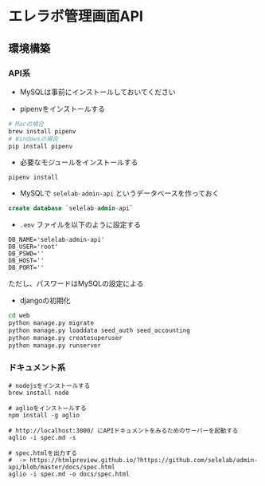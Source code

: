 # エレラボ管理画面API

## 環境構築
### API系

- MySQLは事前にインストールしておいてください

- pipenvをインストールする
```bash
# Macの場合
brew install pipenv
# Windowsの場合
pip install pipenv
```

- 必要なモジュールをインストールする
```
pipenv install
```

- MySQLで `selelab-admin-api` というデータベースを作っておく
```SQL
create database `selelab-admin-api`
```

- `.env` ファイルを以下のように設定する
```env
DB_NAME='selelab-admin-api'
DB_USER='root'
DB_PSWD=''
DB_HOST=''
DB_PORT=''
```
ただし、パスワードはMySQLの設定による

- djangoの初期化
```bash
cd web
python manage.py migrate
python manage.py loaddata seed_auth seed_accounting
python manage.py createsuperuser
python manage.py runserver
```

### ドキュメント系

```
# nodejsをインストールする
brew install node

# aglioをインストールする
npm install -g aglio

# http://localhost:3000/ にAPIドキュメントをみるためのサーバーを起動する
aglio -i spec.md -s

# spec.htmlを出力する
#  -> https://htmlpreview.github.io/?https://github.com/selelab/admin-api/blob/master/docs/spec.html
aglio -i spec.md -o docs/spec.html
```